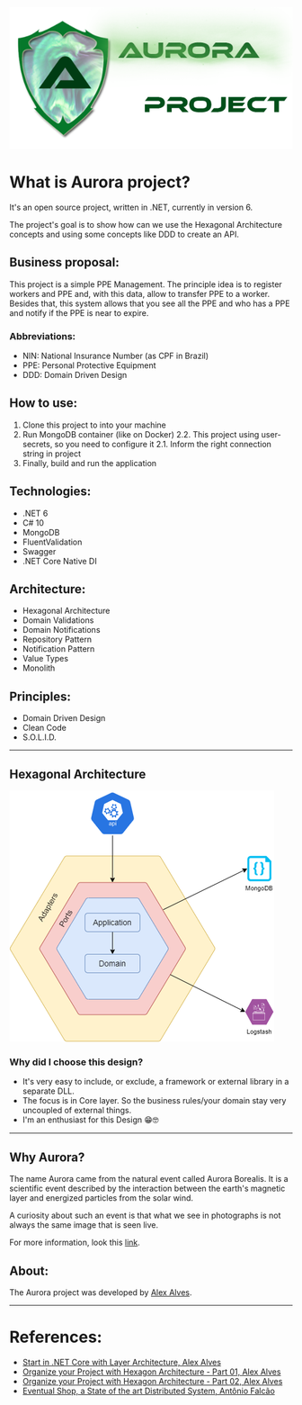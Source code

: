 ﻿![Aurora Project](./img/logo.png)

# What is Aurora project?
It's an open source project, written in .NET, currently in version 6.

The project's goal is to show how can we use the Hexagonal Architecture concepts and using some concepts like DDD to create an API.

## Business proposal:
This project is a simple PPE Management. The principle idea is to register workers and PPE and, with this data, allow to transfer PPE to a worker.
Besides that, this system allows that you see all the PPE and who has a PPE and notify if the PPE is near to expire.

### Abbreviations:
* NIN: National Insurance Number (as CPF in Brazil)
* PPE: Personal Protective Equipment
* DDD: Domain Driven Design

## How to use:
1. Clone this project to into your machine
2. Run MongoDB container (like on Docker)
    2.2. This project using user-secrets, so you need to configure it
    2.1. Inform the right connection string in project
3. Finally, build and run the application

## Technologies:
* .NET 6
* C# 10
* MongoDB
* FluentValidation
* Swagger
* .NET Core Native DI

## Architecture:
* Hexagonal Architecture
* Domain Validations
* Domain Notifications
* Repository Pattern
* Notification Pattern
* Value Types
* Monolith

## Principles:
* Domain Driven Design
* Clean Code
* S.O.L.I.D.

---

## Hexagonal Architecture
![Design Architectural](./img/aurora_architecture.png)

### Why did I choose this design?
* It's very easy to include, or exclude, a framework or external library in a separate DLL.
* The focus is in Core layer. So the business rules/your domain stay very uncoupled of external things.
* I'm an enthusiast for this Design 😁🤓

---

## Why Aurora?
The name Aurora came from the natural event called Aurora Borealis. It is a scientific event described by the interaction between the earth's magnetic layer and energized particles from the solar wind.

A curiosity about such an event is that what we see in photographs is not always the same image that is seen live.

For more information, look this [link](https://www.hipercultura.com/fenomenos-naturais/).

## About:
The Aurora project was developed by [Alex Alves](https://www.linkedin.com/in/alexalvess/).

---

# References:
* [Start in .NET Core with Layer Architecture, Alex Alves](https://medium.com/@alexalves_85598/criando-uma-api-em-net-core-baseado-na-arquitetura-ddd-2c6a409c686)
* [Organize your Project with Hexagon Architecture - Part 01, Alex Alves](https://alexalvess.medium.com/organizando-seu-projeto-net-com-arquitetura-hexagonal-parte-01-a598662a3818)
* [Organize your Project with Hexagon Architecture - Part 02, Alex Alves](https://alexalvess.medium.com/organizando-seu-projeto-net-com-arquitetura-hexagonal-parte-02-fe9a8ed6ab02)
* [Eventual Shop, a State of the art Distributed System, Antônio Falcão](https://github.com/AntonioFalcaoJr/EDA.CleanArch.DDD.CQRS.EventSourcing)